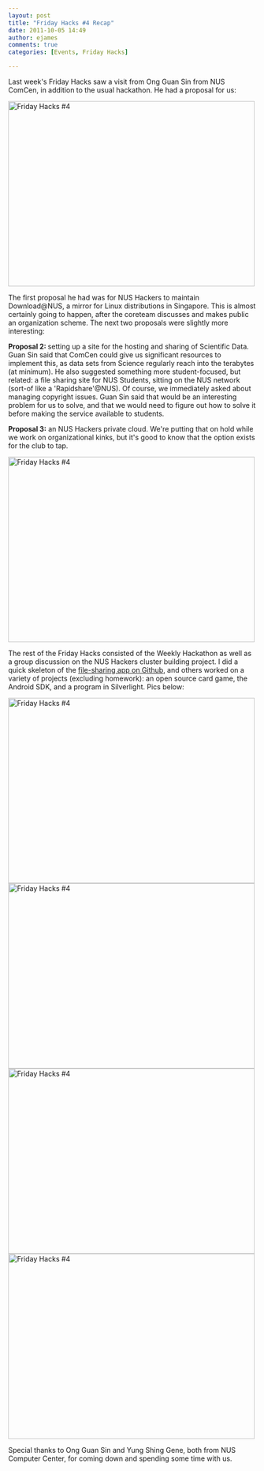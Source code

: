 ```yaml
---
layout: post
title: "Friday Hacks #4 Recap"
date: 2011-10-05 14:49
author: ejames
comments: true
categories: [Events, Friday Hacks]

---
```

Last week's Friday Hacks saw a visit from Ong Guan Sin from NUS ComCen, in addition to the usual hackathon. He had a proposal for us:

<a href="http://www.flickr.com/photos/dienasty/6213498348/" title="Friday Hacks #4 by shadowsun7, on Flickr"><img src="http://farm7.static.flickr.com/6060/6213498348_421755d52b.jpg" width="500" height="375" alt="Friday Hacks #4"></a>

The first proposal he had was for NUS Hackers to maintain Download@NUS, a mirror for Linux distributions in Singapore. This is almost certainly going to happen, after the coreteam discusses and makes public an organization scheme. The next two proposals were slightly more interesting:

<strong>Proposal 2: </strong>setting up a site for the hosting and sharing of Scientific Data. Guan Sin said that ComCen could give us significant resources to implement this, as data sets from Science regularly reach into the terabytes (at minimum). He also suggested something more student-focused, but related: a file sharing site for NUS Students, sitting on the NUS network (sort-of like a 'Rapidshare'@NUS). Of course, we immediately asked about managing copyright issues. Guan Sin said that would be an interesting problem for us to solve, and that we would need to figure out how to solve it before making the service available to students.

<strong>Proposal 3:</strong> an NUS Hackers private cloud. We're putting that on hold while we work on organizational kinks, but it's good to know that the option exists for the club to tap.

<a href="http://www.flickr.com/photos/dienasty/6212982069/" title="Friday Hacks #4 by shadowsun7, on Flickr"><img src="http://farm7.static.flickr.com/6102/6212982069_7e7c803cbc.jpg" width="500" height="375" alt="Friday Hacks #4"></a>

The rest of the Friday Hacks consisted of the Weekly Hackathon as well as a group discussion on the NUS Hackers cluster building project. I did a quick skeleton of the <a href="https://github.com/shadowsun7/nus-fileshare">file-sharing app on Github</a>, and others worked on a variety of projects (excluding homework): an open source card game, the Android SDK, and a program in Silverlight. Pics below:

<a href="http://www.flickr.com/photos/dienasty/6212987809/" title="Friday Hacks #4 by shadowsun7, on Flickr"><img src="http://farm7.static.flickr.com/6162/6212987809_41d8999375.jpg" width="500" height="375" alt="Friday Hacks #4"></a>
<a href="http://www.flickr.com/photos/dienasty/6212990863/" title="Friday Hacks #4 by shadowsun7, on Flickr"><img src="http://farm7.static.flickr.com/6093/6212990863_538fdd75d5.jpg" width="500" height="375" alt="Friday Hacks #4"></a>
<a href="http://www.flickr.com/photos/dienasty/6212995539/" title="Friday Hacks #4 by shadowsun7, on Flickr"><img src="http://farm7.static.flickr.com/6170/6212995539_3917bb7371.jpg" width="500" height="375" alt="Friday Hacks #4"></a>
<a href="http://www.flickr.com/photos/dienasty/6213506912/" title="Friday Hacks #4 by shadowsun7, on Flickr"><img src="http://farm7.static.flickr.com/6232/6213506912_60d16613a1.jpg" width="500" height="375" alt="Friday Hacks #4"></a>

Special thanks to Ong Guan Sin and Yung Shing Gene, both from NUS Computer Center, for coming down and spending some time with us.
